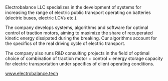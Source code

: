 Electrobalance LLC specializes in the development of systems for increasing the range of electric public transport operating on batteries (electric buses, electric LCVs etc.).

The company develops systems, algorithms and software for optimal control of traction motors, aiming to maximize the share of recuperated kinetic energy dissipated during the breaking.
Our algorithms account for the specifics of the real driving cycle of electric transport.

The company also runs R&D consulting projects in the field of optimal choice of combination of traction motor + control + energy storage capacity for electric transportation under specifics of client operating conditions.

www.electrobalance.tech
